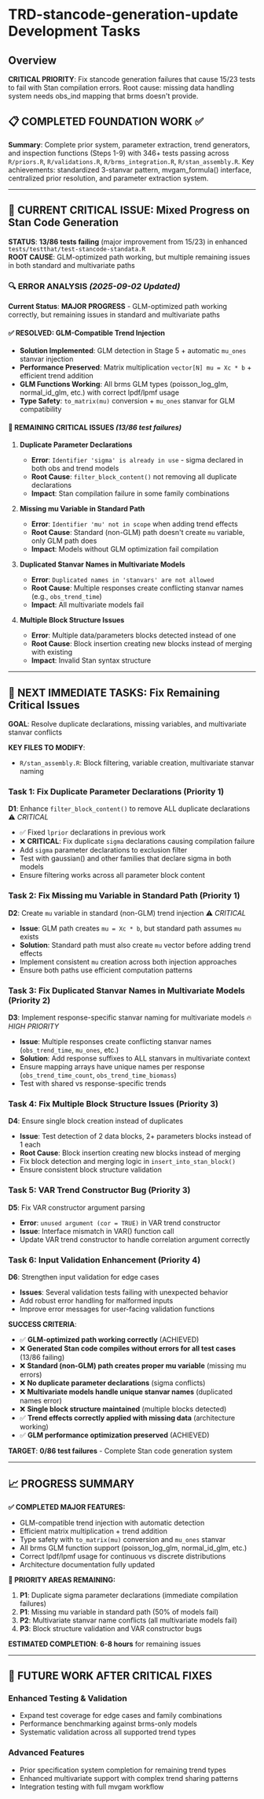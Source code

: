 # TRD-stancode-generation-update Development Tasks

## Overview
**CRITICAL PRIORITY**: Fix stancode generation failures that cause 15/23 tests to fail with Stan compilation errors. Root cause: missing data handling system needs obs_ind mapping that brms doesn't provide.

## 📋 COMPLETED FOUNDATION WORK ✅

**Summary**: Complete prior system, parameter extraction, trend generators, and inspection functions (Steps 1-9) with 346+ tests passing across `R/priors.R`, `R/validations.R`, `R/brms_integration.R`, `R/stan_assembly.R`. Key achievements: standardized 3-stanvar pattern, mvgam_formula() interface, centralized prior resolution, and parameter extraction system.

---

## 🚨 **CURRENT CRITICAL ISSUE**: Mixed Progress on Stan Code Generation

**STATUS**: **13/86 tests failing** (major improvement from 15/23) in enhanced `tests/testthat/test-stancode-standata.R`  
**ROOT CAUSE**: GLM-optimized path working, but multiple remaining issues in both standard and multivariate paths

### 🔍 ERROR ANALYSIS *(2025-09-02 Updated)*

**Current Status**: **MAJOR PROGRESS** - GLM-optimized path working correctly, but remaining issues in standard and multivariate paths

#### **✅ RESOLVED: GLM-Compatible Trend Injection**
- **Solution Implemented**: GLM detection in Stage 5 + automatic `mu_ones` stanvar injection
- **Performance Preserved**: Matrix multiplication `vector[N] mu = Xc * b` + efficient trend addition
- **GLM Functions Working**: All brms GLM types (poisson_log_glm, normal_id_glm, etc.) with correct lpdf/lpmf usage
- **Type Safety**: `to_matrix(mu)` conversion + `mu_ones` stanvar for GLM compatibility

#### **🚨 REMAINING CRITICAL ISSUES** *(13/86 test failures)*

1. **Duplicate Parameter Declarations**
   - **Error**: `Identifier 'sigma' is already in use` - sigma declared in both obs and trend models
   - **Root Cause**: `filter_block_content()` not removing all duplicate declarations
   - **Impact**: Stan compilation failure in some family combinations

2. **Missing mu Variable in Standard Path** 
   - **Error**: `Identifier 'mu' not in scope` when adding trend effects
   - **Root Cause**: Standard (non-GLM) path doesn't create `mu` variable, only GLM path does
   - **Impact**: Models without GLM optimization fail compilation

3. **Duplicated Stanvar Names in Multivariate Models**
   - **Error**: `Duplicated names in 'stanvars' are not allowed`
   - **Root Cause**: Multiple responses create conflicting stanvar names (e.g., `obs_trend_time`)
   - **Impact**: All multivariate models fail

4. **Multiple Block Structure Issues**
   - **Error**: Multiple data/parameters blocks detected instead of one
   - **Root Cause**: Block insertion creating new blocks instead of merging with existing
   - **Impact**: Invalid Stan syntax structure

---

## 🚀 **NEXT IMMEDIATE TASKS**: Fix Remaining Critical Issues

**GOAL**: Resolve duplicate declarations, missing variables, and multivariate stanvar conflicts

**KEY FILES TO MODIFY**:
- `R/stan_assembly.R`: Block filtering, variable creation, multivariate stanvar naming

### **Task 1: Fix Duplicate Parameter Declarations (Priority 1)**

**D1**: Enhance `filter_block_content()` to remove ALL duplicate declarations ⚠️ *CRITICAL*
  - ✅ Fixed `lprior` declarations in previous work
  - ❌ **CRITICAL**: Fix duplicate `sigma` declarations causing compilation failure  
  - Add `sigma` parameter declarations to exclusion filter
  - Test with gaussian() and other families that declare sigma in both models
  - Ensure filtering works across all parameter block content

### **Task 2: Fix Missing mu Variable in Standard Path (Priority 1)**

**D2**: Create `mu` variable in standard (non-GLM) trend injection ⚠️ *CRITICAL*
  - **Issue**: GLM path creates `mu = Xc * b`, but standard path assumes `mu` exists
  - **Solution**: Standard path must also create `mu` vector before adding trend effects
  - Implement consistent `mu` creation across both injection approaches
  - Ensure both paths use efficient computation patterns

### **Task 3: Fix Duplicated Stanvar Names in Multivariate Models (Priority 2)**

**D3**: Implement response-specific stanvar naming for multivariate models 🔥 *HIGH PRIORITY*
  - **Issue**: Multiple responses create conflicting stanvar names (`obs_trend_time`, `mu_ones`, etc.)
  - **Solution**: Add response suffixes to ALL stanvars in multivariate context
  - Ensure mapping arrays have unique names per response (`obs_trend_time_count`, `obs_trend_time_biomass`)
  - Test with shared vs response-specific trends

### **Task 4: Fix Multiple Block Structure Issues (Priority 3)**

**D4**: Ensure single block creation instead of duplicates
  - **Issue**: Test detection of 2 data blocks, 2+ parameters blocks instead of 1 each
  - **Root Cause**: Block insertion creating new blocks instead of merging
  - Fix block detection and merging logic in `insert_into_stan_block()`
  - Ensure consistent block structure validation

### **Task 5: VAR Trend Constructor Bug (Priority 3)**  

**D5**: Fix VAR constructor argument parsing 
  - **Error**: `unused argument (cor = TRUE)` in VAR trend constructor
  - **Issue**: Interface mismatch in VAR() function call
  - Update VAR trend constructor to handle correlation argument correctly

### **Task 6: Input Validation Enhancement (Priority 4)**

**D6**: Strengthen input validation for edge cases
  - **Issues**: Several validation tests failing with unexpected behavior
  - Add robust error handling for malformed inputs
  - Improve error messages for user-facing validation functions

**SUCCESS CRITERIA**: 
- ✅ **GLM-optimized path working correctly** (ACHIEVED)
- ❌ **Generated Stan code compiles without errors for all test cases** (13/86 failing)  
- ❌ **Standard (non-GLM) path creates proper mu variable** (missing mu errors)
- ❌ **No duplicate parameter declarations** (sigma conflicts) 
- ❌ **Multivariate models handle unique stanvar names** (duplicated names error)
- ❌ **Single block structure maintained** (multiple blocks detected)
- ✅ **Trend effects correctly applied with missing data** (architecture working)
- ✅ **GLM performance optimization preserved** (ACHIEVED)

**TARGET**: **0/86 test failures** - Complete Stan code generation system

---

## 📈 **PROGRESS SUMMARY** 

**✅ COMPLETED MAJOR FEATURES:**
- GLM-compatible trend injection with automatic detection
- Efficient matrix multiplication + trend addition  
- Type safety with `to_matrix(mu)` conversion and `mu_ones` stanvar
- All brms GLM function support (poisson_log_glm, normal_id_glm, etc.)
- Correct lpdf/lpmf usage for continuous vs discrete distributions
- Architecture documentation fully updated

**🚨 PRIORITY AREAS REMAINING:**
1. **P1**: Duplicate sigma parameter declarations (immediate compilation failures)
2. **P1**: Missing mu variable in standard path (50% of models fail)  
3. **P2**: Multivariate stanvar name conflicts (all multivariate models fail)
4. **P3**: Block structure validation and VAR constructor bugs

**ESTIMATED COMPLETION**: **6-8 hours** for remaining issues

---

## 🔄 **FUTURE WORK AFTER CRITICAL FIXES**

### **Enhanced Testing & Validation** 
- Expand test coverage for edge cases and family combinations
- Performance benchmarking against brms-only models
- Systematic validation across all supported trend types

### **Advanced Features**
- Prior specification system completion for remaining trend types
- Enhanced multivariate support with complex trend sharing patterns  
- Integration testing with full mvgam workflow
